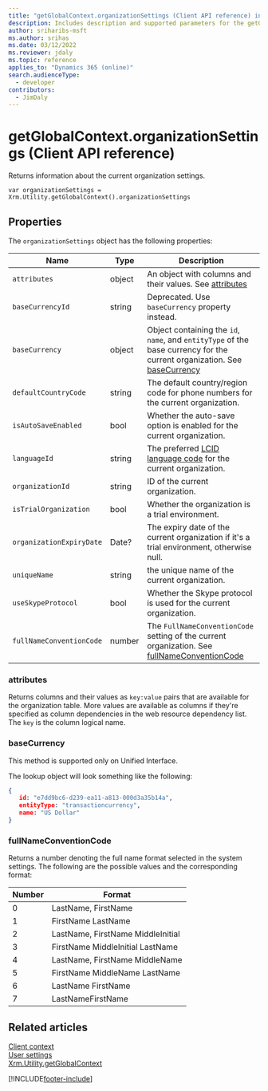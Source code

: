 ```yaml
---
title: "getGlobalContext.organizationSettings (Client API reference) in model-driven apps"
description: Includes description and supported parameters for the getGlobalContext.organizationSettings method.
author: sriharibs-msft
ms.author: srihas
ms.date: 03/12/2022
ms.reviewer: jdaly
ms.topic: reference
applies_to: "Dynamics 365 (online)"
search.audienceType: 
  - developer
contributors:
  - JimDaly
---
```

# getGlobalContext.organizationSettings (Client API reference)

Returns information about the current organization settings. 

`var organizationSettings = Xrm.Utility.getGlobalContext().organizationSettings`

## Properties

The `organizationSettings` object has the following properties:


|Name|Type|Description|
|---------|---------|---------|
|`attributes`|object|An object with columns and their values. See [attributes](#attributes)|
|`baseCurrencyId`|string|Deprecated. Use `baseCurrency` property instead.|
|`baseCurrency`|object|Object containing the `id`, `name`, and `entityType` of the base currency for the current organization. See [baseCurrency](#basecurrency)|
|`defaultCountryCode`|string|The default country/region code for phone numbers for the current organization.|
|`isAutoSaveEnabled`|bool|Whether the auto-save option is enabled for the current organization.|
|`languageId`|string|The preferred [LCID language code](/openspecs/office_standards/ms-oe376/6c085406-a698-4e12-9d4d-c3b0ee3dbc4a) for the current organization.|
|`organizationId`|string|ID of the current organization.|
|`isTrialOrganization`|bool|Whether the organization is a trial environment.|
|`organizationExpiryDate`|Date?|The expiry date of the current organization if it's a trial environment, otherwise null.|
|`uniqueName`|string|the unique name of the current organization.|
|`useSkypeProtocol`|bool|Whether the Skype protocol is used for the current organization.|
|`fullNameConventionCode`|number|The `FullNameConventionCode` setting of the current organization. See [fullNameConventionCode](#fullnameconventioncode)|

### attributes

Returns columns and their values as `key:value` pairs that are available for the organization table. More values are available as columns if they're specified as column dependencies in the web resource dependency list. The `key` is the column logical name.

### baseCurrency

This method is supported only on Unified Interface.

The lookup object will look something like the following:

```json
{
   id: "e7dd9bc6-d239-ea11-a813-000d3a35b14a", 
   entityType: "transactioncurrency", 
   name: "US Dollar"
}
```


### fullNameConventionCode

Returns a number denoting the full name format selected in the system settings. The following are the possible values and the corresponding format:

|Number |Format|
|---------|---------|
|0|LastName, FirstName|
|1|FirstName LastName|
|2|LastName, FirstName MiddleInitial|
|3|FirstName MiddleInitial LastName|
|4|LastName, FirstName MiddleName |
|5|FirstName MiddleName LastName |
|6|LastName FirstName|
|7|LastNameFirstName|

## Related articles

[Client context](client.md)   
[User settings](userSettings.md)   
[Xrm.Utility.getGlobalContext](../getGlobalContext.md)

[!INCLUDE[footer-include](../../../../../../includes/footer-banner.md)]
